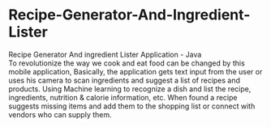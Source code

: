 # Recipe-Generator-And-Ingredient-Lister
Recipe Generator And ingredient Lister Application - Java
<br>
To revolutionize the way we cook and eat food can be changed by this mobile application, Basically, the application gets text input from the user or uses his camera to scan ingredients and suggest a list of recipes and products. Using Machine learning to recognize a dish and list the recipe, ingredients, nutrition & calorie information, etc. When found a recipe suggests missing items and add them to the shopping list or connect with vendors who can supply them.
